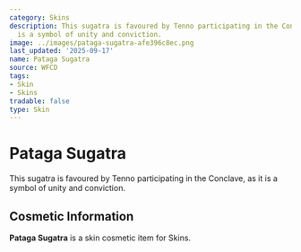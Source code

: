 ```yaml
---
category: Skins
description: This sugatra is favoured by Tenno participating in the Conclave, as it
  is a symbol of unity and conviction.
image: ../images/pataga-sugatra-afe396c8ec.png
last_updated: '2025-09-17'
name: Pataga Sugatra
source: WFCD
tags:
- Skin
- Skins
tradable: false
type: Skin
---
```


# Pataga Sugatra

This sugatra is favoured by Tenno participating in the Conclave, as it is a symbol of unity and conviction.

## Cosmetic Information

**Pataga Sugatra** is a skin cosmetic item for Skins.

